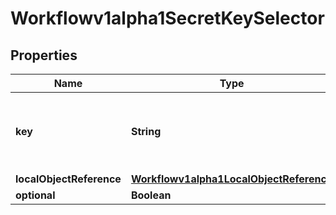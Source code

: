

# Workflowv1alpha1SecretKeySelector

## Properties

Name | Type | Description | Notes
------------ | ------------- | ------------- | -------------
**key** | **String** | The key of the secret to select from.  Must be a valid secret key. |  [optional]
**localObjectReference** | [**Workflowv1alpha1LocalObjectReference**](Workflowv1alpha1LocalObjectReference.md) |  |  [optional]
**optional** | **Boolean** |  |  [optional]



